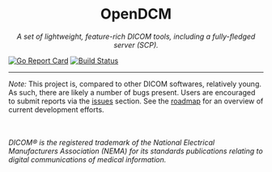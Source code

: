 <h1 align="center">OpenDCM</h1>
<p align="center">
  <i>A set of lightweight, feature-rich DICOM tools, including a fully-fledged server (SCP).</i>
</p>

[![Go Report Card](https://goreportcard.com/badge/github.com/b71729/opendcm)](https://goreportcard.com/report/github.com/b71729/opendcm) [![Build Status](https://travis-ci.org/b71729/opendcm.svg?branch=master)](https://travis-ci.org/b71729/opendcm)


---
_Note:_ This project is, compared to other DICOM softwares, relatively young. As such, there are likely a number of bugs present. Users are encouraged to submit reports via the [issues](https://github.com/b71729/opendcm/issues) section. See the [roadmap](https://github.com/b71729/opendcm/projects) for an overview of current development efforts.

<br/><br/>
_DICOM® is the registered trademark of the National Electrical Manufacturers Association (NEMA) for its standards publications relating to digital communications of medical information._
